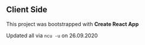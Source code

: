 
## Client Side

This project was bootstrapped with **Create React App**

Updated all via `ncu -u` on 26.09.2020
